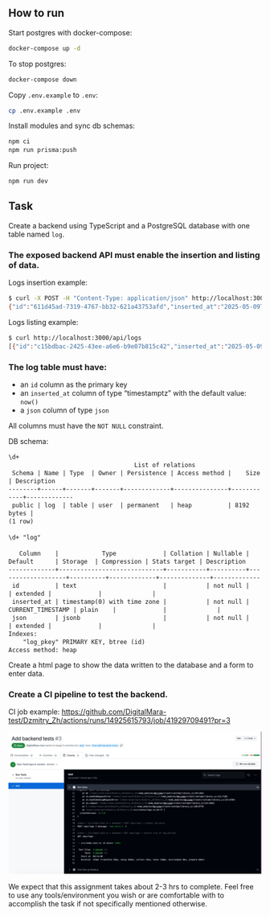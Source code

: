 ## How to run

Start postgres with docker-compose:

```bash
docker-compose up -d
```

To stop postgres:

```bash
docker-compose down
```

Copy `.env.example` to `.env`:

```bash
cp .env.example .env
```

Install modules and sync db schemas:

```bash
npm ci
npm run prisma:push
```

Run project:

```bash
npm run dev
```

## Task

Create a backend using TypeScript and a PostgreSQL database with one table named `log`.

### The exposed backend API must enable the insertion and listing of data.

Logs insertion example:

```bash
$ curl -X POST -H "Content-Type: application/json" http://localhost:3000/api/logs --data '{"message":"new entry 1"}'
{"id":"611d45ad-7319-4767-bb32-621a43753afd","inserted_at":"2025-05-09T09:21:50.000Z","json":{"message":"new entry 1"}}
```

Logs listing example:

```bash
$ curl http://localhost:3000/api/logs
[{"id":"c15bdbac-2425-43ee-a6e6-b9e07b815c42","inserted_at":"2025-05-09T09:05:59.000Z","json":{"message":"new entry 1"}}]
```

### The log table must have:

- an `id` column as the primary key
- an `inserted_at` column of type “timestamptz” with the default value: `now()`
- a `json` column of type `json`

All columns must have the `NOT NULL` constraint.

DB schema:

```
\d+
                                   List of relations
 Schema | Name | Type  | Owner | Persistence | Access method |    Size    | Description
--------+------+-------+-------+-------------+---------------+------------+-------------
 public | log  | table | user  | permanent   | heap          | 8192 bytes |
(1 row)

\d+ "log"

   Column    |            Type             | Collation | Nullable |      Default      | Storage  | Compression | Stats target | Description
-------------+-----------------------------+-----------+----------+-------------------+----------+-------------+--------------+-------------
 id          | text                        |           | not null |                   | extended |             |              |
 inserted_at | timestamp(0) with time zone |           | not null | CURRENT_TIMESTAMP | plain    |             |              |
 json        | jsonb                       |           | not null |                   | extended |             |              |
Indexes:
    "log_pkey" PRIMARY KEY, btree (id)
Access method: heap
```

Create a html page to show the data written to the database and a form to enter data.

### Create a CI pipeline to test the backend.

CI job example: https://github.com/DigitalMara-test/Dzmitry_Zh/actions/runs/14925615793/job/41929709491?pr=3

![screenshots/ci.jpg](screenshots/ci.jpg)

We expect that this assignment takes about 2-3 hrs to complete. Feel free to use any tools/environment you wish or are comfortable with to accomplish the task if not specifically mentioned otherwise.
